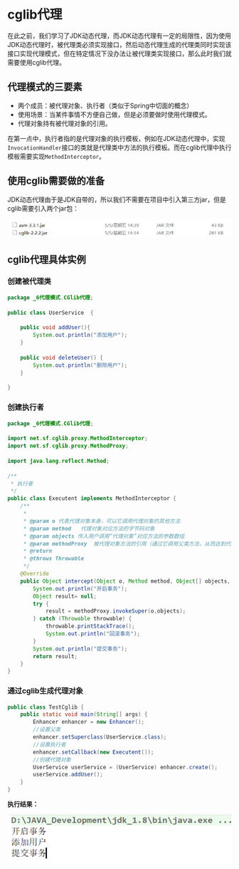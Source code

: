 # **cglib代理**

​	在此之前，我们学习了JDK动态代理，而JDK动态代理有一定的局限性，因为使用JDK动态代理时，被代理类必须实现接口，然后动态代理生成的代理类同时实现该接口实现代理模式，但在特定情况下没办法让被代理类实现接口，那么此时我们就需要使用cglib代理。

## **代理模式的三要素**

- 两个成员：被代理对象、执行者（类似于Spring中切面的概念）
- 使用场景：当某件事情不方便自己做，但是必须要做时使用代理模式。
- 代理对象持有被代理对象的引用。

​	在第一点中，执行者指的是代理对象的执行模板，例如在JDK动态代理中，实现`InvocationHandler`接口的类就是代理类中方法的执行模板。而在cglib代理中执行模板需要实现`MethodInterceptor`。



## **使用cglib需要做的准备**

JDK动态代理由于是JDK自带的，所以我们不需要在项目中引入第三方jar，但是cglib需要引入两个jar包：

![](../images/26.png)

## **cglib代理具体实例**

### **创建被代理类**

```java
package _6代理模式.CGlib代理;

public class UserService  {

    public void addUser(){
        System.out.println("添加用户");
    }

    public void deleteUser() {
        System.out.println("删除用户");
    }

}

```

### **创建执行者**

```java
package _6代理模式.CGlib代理;

import net.sf.cglib.proxy.MethodInterceptor;
import net.sf.cglib.proxy.MethodProxy;

import java.lang.reflect.Method;

/**
 * 执行者
 */
public class Executent implements MethodInterceptor {
    /**
     *
     * @param o 代表代理对象本身，可以它调用代理对象的其他方法
     * @param method   代理对象对应方法的字节码对象
     * @param objects 传入用户调用“代理对象”对应方法的参数数组
     * @param methodProxy  被代理对象方法的引用（通过它调用父类方法，从而达到代理的效果）
     * @return
     * @throws Throwable
     */
    @Override
    public Object intercept(Object o, Method method, Object[] objects, MethodProxy methodProxy) throws Throwable {
        System.out.println("开启事务");
        Object result= null;
        try {
            result = methodProxy.invokeSuper(o,objects);
        } catch (Throwable throwable) {
            throwable.printStackTrace();
            System.out.println("回滚事务");
        }
        System.out.println("提交事务");
        return result;
    }
}
```

### **通过cglib生成代理对象**

```java
public class TestCglib {
    public static void main(String[] args) {
       	Enhancer enhancer = new Enhancer();
        //设置父类
        enhancer.setSuperclass(UserService.class);
        //设置执行者
        enhancer.setCallback(new Executent());
        //创建代理对象
        UserService userService = (UserService) enhancer.create();
        userService.addUser();
    }
}
```

**执行结果：**

![](../images/27.png)